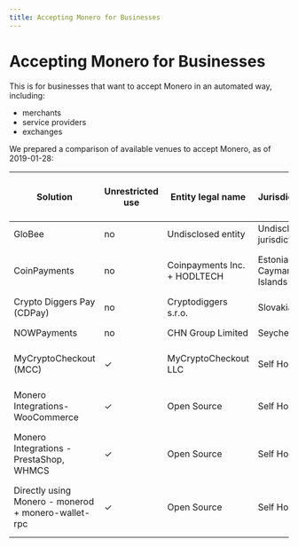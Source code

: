 ```yaml
---
title: Accepting Monero for Businesses
---
```

# Accepting Monero for Businesses

This is for businesses that want to accept Monero in an automated way, including:

* merchants
* service providers
* exchanges

We prepared a comparison of available venues to accept Monero, as of 2019-01-28:


|Solution|Unrestricted use|Entity legal name|Jurisdiction|Fiat settlement USD or EUR payouts|Invoice|Front-end|Flexible / arbitrary iintegration|Non-custodial (Your spend key)|Private (Your view key)|Deployment|No need for a programmer|Free of charge| Monero Technical knowledge required |URL|Demo|
|----|----|----|----|----|----|----|----|----|----|----|----|----|----|----|----|
|GloBee|no|Undisclosed entity|Undisclosed jurisdiction|✓ via Luno Uphold BitPay|✓|✓|✓|no|no|✓ SaaS|✓ shopping cart plugins|no|✓|https://globee.com/|
|CoinPayments|no|Coinpayments Inc. + HODLTECH |Estonia & Cayman Islands |not for XMR BTC via Coinbase,Wyre, Coinmotion|✓|✓|✓|no|no|✓ SaaS|✓ shopping cart plugins|no|no|https://www.coinpayments.net/|
|Crypto Diggers Pay (CDPay)|no|Cryptodiggers s.r.o.|Slovakia|✓ via Kraken,Coinmate|✓|✓|✓|no|no|✓ SaaS|✓ shopping cart plugins|no|no|https://www.coinpayments.net/|
|NOWPayments|no|CHN Group Limited|Seychelles|no|✓|✓|✓|no|no|✓ SaaS|✓ shopping cart plugins|no|no|https://nowpayments.io/|
|MyCryptoCheckout (MCC)|✓|MyCryptoCheckout LLC|Self Hosted|no|✓|✓|WooCommerce, EDD specific|✓|no|✓ WooCommerce plugin + SaaS|✓ shopping cart plugin|free up to 3 tx/m|no|https://mycryptocheckout.com/|https://wpdemo.mycryptocheckout.com/|
|Monero Integrations- WooCommerce|✓|Open Source|Self Hosted|no|✓|✓||WooCommerce specific|✓|no|✓ WooCommerce plugin + xmrchain.net|✓ shopping cart plugin|✓|✓|https://monerointegrations.com/|
|Monero Integrations - PrestaShop, WHMCS|✓|Open Source|Self Hosted|no|✓|✓|PrestaShop, WHMCS specific|✓|✓|need to run monero-wallet-rpc daemon|need to run monero-wallet-rpc|✓|✓|https://monerointegrations.com/|
|Directly using Monero - monerod + monero-wallet-rpc|✓|Open Source|Self Hosted|no|no|no|✓|✓|✓|need to run monero-wallet-rpc daemon|need to integrate with monero-wallet-rpc universal API|✓|✓|https://ww.getmonero.org/get-started/accepting/|
